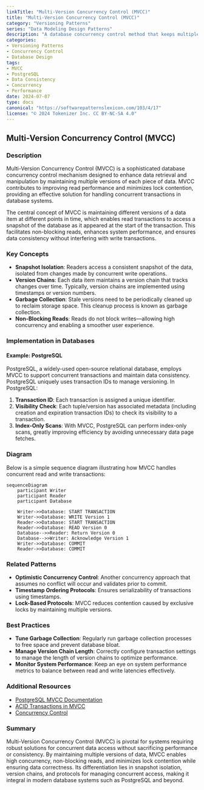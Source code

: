 ```yaml
---
linkTitle: "Multi-Version Concurrency Control (MVCC)"
title: "Multi-Version Concurrency Control (MVCC)"
category: "Versioning Patterns"
series: "Data Modeling Design Patterns"
description: "A database concurrency control method that keeps multiple versions of data to improve read performance and reduce lock contention."
categories:
- Versioning Patterns
- Concurrency Control
- Database Design
tags:
- MVCC
- PostgreSQL
- Data Consistency
- Concurrency
- Performance
date: 2024-07-07
type: docs
canonical: "https://softwarepatternslexicon.com/103/4/17"
license: "© 2024 Tokenizer Inc. CC BY-NC-SA 4.0"
---
```


## Multi-Version Concurrency Control (MVCC)

### Description

Multi-Version Concurrency Control (MVCC) is a sophisticated database concurrency control mechanism designed to enhance data retrieval and manipulation by maintaining multiple versions of each piece of data. MVCC contributes to improving read performance and minimizes lock contention, providing an effective solution for handling concurrent transactions in database systems.

The central concept of MVCC is maintaining different versions of a data item at different points in time, which enables read transactions to access a snapshot of the database as it appeared at the start of the transaction. This facilitates non-blocking reads, enhances system performance, and ensures data consistency without interfering with write transactions.

### Key Concepts

- **Snapshot Isolation**: Readers access a consistent snapshot of the data, isolated from changes made by concurrent write operations.
- **Version Chains**: Each data item maintains a version chain that tracks changes over time. Typically, version chains are implemented using timestamps or version numbers.
- **Garbage Collection**: Stale versions need to be periodically cleaned up to reclaim storage space. This cleanup process is known as garbage collection.
- **Non-Blocking Reads**: Reads do not block writes—allowing high concurrency and enabling a smoother user experience.

### Implementation in Databases

#### Example: PostgreSQL

PostgreSQL, a widely-used open-source relational database, employs MVCC to support concurrent transactions and maintain data consistency. PostgreSQL uniquely uses transaction IDs to manage versioning. In PostgreSQL:

1. **Transaction ID**: Each transaction is assigned a unique identifier.
2. **Visibility Check**: Each tuple/version has associated metadata (including creation and expiration transaction IDs) to check its visibility to a transaction.
3. **Index-Only Scans**: With MVCC, PostgreSQL can perform index-only scans, greatly improving efficiency by avoiding unnecessary data page fetches.

### Diagram

Below is a simple sequence diagram illustrating how MVCC handles concurrent read and write transactions:

```mermaid
sequenceDiagram
    participant Writer
    participant Reader
    participant Database

    Writer->>Database: START TRANSACTION
    Writer->>Database: WRITE Version 1 
    Reader->>Database: START TRANSACTION
    Reader->>Database: READ Version 0
    Database-->>Reader: Return Version 0
    Database-->>Writer: Acknowledge Version 1
    Writer->>Database: COMMIT
    Reader->>Database: COMMIT
```

### Related Patterns

- **Optimistic Concurrency Control**: Another concurrency approach that assumes no conflict will occur and validates prior to commit.
- **Timestamp Ordering Protocols**: Ensures serializability of transactions using timestamps.
- **Lock-Based Protocols**: MVCC reduces contention caused by exclusive locks by maintaining multiple versions.

### Best Practices

- **Tune Garbage Collection**: Regularly run garbage collection processes to free space and prevent database bloat.
- **Manage Version Chain Length**: Correctly configure transaction settings to manage the length of version chains to optimize performance.
- **Monitor System Performance**: Keep an eye on system performance metrics to balance between read and write latencies effectively.

### Additional Resources

- [PostgreSQL MVCC Documentation](https://www.postgresql.org/docs/current/mvcc-intro.html)
- [ACID Transactions in MVCC](https://dev.mysql.com/doc/refman/8.0/en/innodb-multi-versioning.html)
- [Concurrency Control](https://medium.com/geekculture/concurrency-control-database-and-implementation-e937b44e734e)

### Summary

Multi-Version Concurrency Control (MVCC) is pivotal for systems requiring robust solutions for concurrent data access without sacrificing performance or consistency. By maintaining multiple versions of data, MVCC enables high concurrency, non-blocking reads, and minimizes lock contention while ensuring data correctness. Its differentiation lies in snapshot isolation, version chains, and protocols for managing concurrent access, making it integral in modern database systems such as PostgreSQL and beyond.
